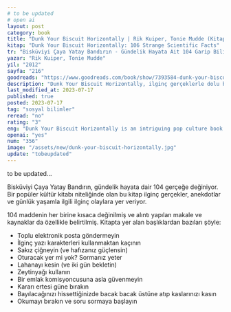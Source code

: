 ```yaml
---
# to be updated
# open ai
layout: post
category: book
title: "Dunk Your Biscuit Horizontally | Rik Kuiper, Tonie Mudde (Kitap)"
kitap: "Dunk Your Biscuit Horizontally: 106 Strange Scientific Facts"
tr: "Bisküviyi Çaya Yatay Bandırın - Gündelik Hayata Ait 104 Garip Bilimsel Gerçek"
yazar: "Rik Kuiper, Tonie Mudde"
yil: "2012"
sayfa: "216"
goodreads: "https://www.goodreads.com/book/show/7393584-dunk-your-biscuit-horizontally"
description: "Dunk Your Biscuit Horizontally, ilginç gerçeklerle dolu bir popüler kültür kitabıdır."
last_modified_at: 2023-07-17
published: true
posted: 2023-07-17
tag: "sosyal bilimler"
reread: "no"
rating: "3"
eng: "Dunk Your Biscuit Horizontally is an intriguing pop culture book written by Rik Kuiper and Tonie Mudde."
openai: "yes"
num: "356"
image: "/assets/new/dunk-your-biscuit-horizontally.jpg"
update: "tobeupdated"
---
```


to be updated...

Bisküviyi Çaya Yatay Bandırın, gündelik hayata dair 104 gerçeğe değiniyor. Bir popüler kültür kitabı niteliğinde olan bu kitap ilginç gerçekler, anekdotlar ve günlük yaşamla ilgili ilginç olaylara yer veriyor.

104 maddenin her birine kısaca değinilmiş ve alıntı yapılan makale ve kaynaklar da özellikle belirtilmiş. Kitapta yer alan başlıklardan bazıları şöyle:

- Toplu elektronik posta göndermeyin
- İlginç yazı karakterleri kullanmaktan kaçının
- Sakız çiğneyin (ve hafızanız güçlensin)
- Oturacak yer mi yok? Sormanız yeter
- Lahanayı kesin (ve iki gün bekletin)
- Zeytinyağı kullanın
- Bir emlak komisyoncusuna asla güvenmeyin
- Kararı ertesi güne bırakın
- Bayılacağınızı hissettiğinizde bacak bacak üstüne atıp kaslarınızı kasın
- Okumayı bırakın ve soru sormaya başlayın
